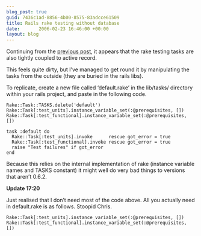 ```yaml
---
blog_post: true
guid: 7436c1ad-8856-4b00-8575-83adcce61509
title: Rails rake testing without database
date:       2006-02-23 16:46:00 +00:00
layout: blog
---
```


Continuing from the [previous
post](/blog/2006-02-23-rails-testing-without-database), it appears that
the rake testing tasks are also tightly coupled to active record.

This feels quite dirty, but I’ve managed to get round it by manipulating
the tasks from the outside (they are buried in the rails libs).

To replicate, create a new file called ‘default.rake’ in the lib/tasks/
directory within your rails project, and paste in the following code.

``` code
Rake::Task::TASKS.delete('default')
Rake::Task[:test_units].instance_variable_set(:@prerequisites, [])
Rake::Task[:test_functional].instance_variable_set(:@prerequisites, [])

task :default do
  Rake::Task[:test_units].invoke      rescue got_error = true
  Rake::Task[:test_functional].invoke rescue got_error = true
  raise "Test failures" if got_error
end
```

Because this relies on the internal implementation of rake (instance
variable names and TASKS constant) it might well do very bad things to
versions that aren’t 0.6.2.

**Update 17:20**

Just realised that I don’t need most of the code above. All you actually
need in default.rake is as follows. Stoopid Chris.

``` code
Rake::Task[:test_units].instance_variable_set(:@prerequisites, [])
Rake::Task[:test_functional].instance_variable_set(:@prerequisites, [])
```
